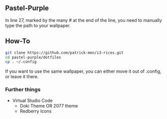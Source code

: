 ## Pastel-Purple

In line 27, marked by the many # at the end of the line, you need to manually type the path to your wallpaper.

## How-To

```bash
git clone https://github.com/patrick-men/i3-rices.git
cd pastel-purple/dotfiles
cp . ~/.config
```
If you want to use the same wallpaper, you can either move it out of .config, or leave it there.

### Further things

- Virtual Studio Code
  - Doki Theme OR 2077 theme
  - Redberry Icons
